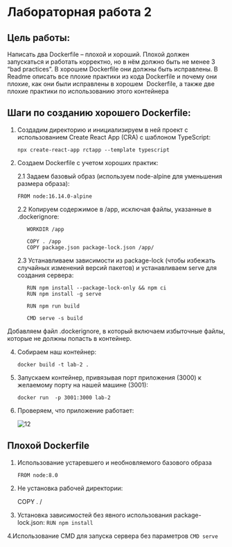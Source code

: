 # Лабораторная работа 2

## Цель работы:

Написать два Dockerfile – плохой и хороший. Плохой должен запускаться и работать корректно, но в нём должно быть не менее 3 “bad practices”. В хорошем Dockerfile они должны быть исправлены. В Readme описать все плохие практики из кода Dockerfile и почему они плохие, как они были исправлены в хорошем  Dockerfile, а также две плохие практики по использованию этого контейнера

## Шаги по созданию хорошего Dockerfile:

1. Создадим директорию и инициализируем в ней проект с использованием Create React App (CRA) с шаблоном TypeScript:

   `npx create-react-app rctapp --template typescript`

2. Создаем Dockerfile с учетом хороших практик:

   2.1 Задаем базовый образ (используем node-alpine для уменьшения размера образа):

   ```
   FROM node:16.14.0-alpine
   ```

   2.2 Копируем содержимое в /app, исключая файлы, указанные в .dockerignore:

   ```
      WORKDIR /app

      COPY . /app
      COPY package.json package-lock.json /app/

   ```

    2.3 Устанавливаем зависимости из package-lock (чтобы избежать случайных изменений версий пакетов) и устанавливаем serve для     создания сервера:

   ```
      RUN npm install --package-lock-only && npm ci
      RUN npm install -g serve

      RUN npm run build

      CMD serve -s build
   ```

Добавляем файл .dockerignore, в который включаем избыточные файлы, которые не должны попасть в контейнер.

4. Собираем наш контейнер:

   `docker build -t lab-2 . `

5. Запускаем контейнер, привязывая порт приложения (3000) к желаемому порту на нашей машине (3001):

   `docker run  -p 3001:3000 lab-2 `

6. Проверяем, что приложение работает:

   ![12](https://github.com/VsevolodLazebnyi/cloud-ict-2023/blob/main/DEVOPS/lab-02/kartino4ki/l2.jpg?raw=true)

## Плохой Dockerfile

1. Использование устаревшего и необновляемого базового образа

   `FROM node:8.0`

2. Не установка рабочей директории:

   COPY . /

3. Установка зависимостей без явного использования package-lock.json:
    `RUN npm install`

4.Использование CMD для запуска сервера без параметров
    `CMD serve`


